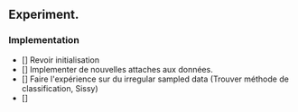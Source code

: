 


## Experiment.

### Implementation

- [] Revoir initialisation
- [] Implementer de nouvelles attaches aux données. 
- [] Faire l'expérience sur du irregular sampled data (Trouver méthode de classification, Sissy)
- [] 